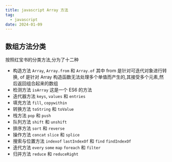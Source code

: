 ```yaml
---
title: javascript Array 方法
tag:
  - javascript
date: 2024-01-09
---
```


## 数组方法分类

按照红宝书的分类方法,分为了十二种

- 构造方法 `Array`, `Array.from` 和 `Array.of`
  其中 from 是针对可迭代对象进行转换, of 是针对 Array 构造函数无法处理多个单值而产生的,其接受多个元素,然后返回组合起来的数组
- 检测方法 `isArray` 这是一个 ES6 的方法
- 迭代器方法 `keys`, `values` 和 `entries`
- 填充方法 `fill`, `copywithin`
- 转换方法 `toString` 和 `toValue`
- 栈方法 `pop` 和 `push`
- 队列方法 `shift` 和 `unshift`
- 排序方法 `sort` 和 `reverse`
- 操作方法 `concat` `slice` 和 `splice`
- 搜索与位置方法 `indexof` `lastIndexOf` 和 `find` `findIndexOf`
- 迭代方法 `every`  `some` `map` `foreach` 和 `filter`
- 归并方法 `reduce` 和 `reduceRight`
